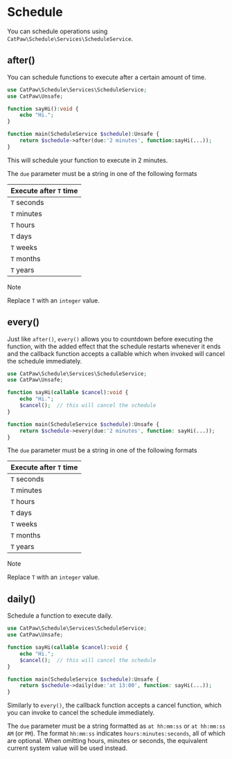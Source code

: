 # Schedule

You can schedule operations using `CatPaw\Schedule\Services\ScheduleService`.

## after()

You can schedule functions to execute after a certain amount of time.

```php
use CatPaw\Schedule\Services\ScheduleService;
use CatPaw\Unsafe;

function sayHi():void {
    echo "Hi.";
}

function main(ScheduleService $schedule):Unsafe {
    return $schedule->after(due:'2 minutes', function:sayHi(...));
}
```
This will schedule your function to execute in 2 minutes.

The `due` parameter must be a string in one of the following formats

| Execute after `T` time |
|------------------------|
| `T` seconds            |
| `T` minutes            |
| `T` hours              |
| `T` days               |
| `T` weeks              |
| `T` months             |
| `T` years              |

> [!NOTE]
> Replace `T` with an `integer` value.


## every()

Just like `after()`, `every()` allows you to countdown before executing the function, with the added effect that the schedule restarts whenever it ends and the callback function accepts a callable which when invoked will cancel the schedule immediately.

```php
use CatPaw\Schedule\Services\ScheduleService;
use CatPaw\Unsafe;

function sayHi(callable $cancel):void {
    echo "Hi.";
    $cancel();  // this will cancel the schedule
}

function main(ScheduleService $schedule):Unsafe {
    return $schedule->every(due:'2 minutes', function: sayHi(...));
}
```

The `due` parameter must be a string in one of the following formats

| Execute after `T` time |
|------------------------|
| `T` seconds            |
| `T` minutes            |
| `T` hours              |
| `T` days               |
| `T` weeks              |
| `T` months             |
| `T` years              |

> [!NOTE]
> Replace `T` with an `integer` value.



## daily()

Schedule a function to execute daily.

```php
use CatPaw\Schedule\Services\ScheduleService;
use CatPaw\Unsafe;

function sayHi(callable $cancel):void {
    echo "Hi.";
    $cancel();  // this will cancel the schedule
}

function main(ScheduleService $schedule):Unsafe {
    return $schedule->daily(due:'at 13:00', function: sayHi(...));
}
```

Similarly to `every()`, the callback function accepts a cancel function, which you can invoke to cancel the schedule immediately.

The `due` parameter must be a string formatted as `at hh:mm:ss` or `at hh:mm:ss AM` (or `PM`).
The format `hh:mm:ss` indicates `hours:minutes:seconds`, all of which are optional.
When omitting hours, minutes or seconds, the equivalent current system value will be used instead.